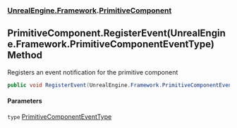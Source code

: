 ### [UnrealEngine.Framework](./UnrealEngine-Framework.md 'UnrealEngine.Framework').[PrimitiveComponent](./PrimitiveComponent.md 'UnrealEngine.Framework.PrimitiveComponent')
## PrimitiveComponent.RegisterEvent(UnrealEngine.Framework.PrimitiveComponentEventType) Method
Registers an event notification for the primitive component  
```csharp
public void RegisterEvent(UnrealEngine.Framework.PrimitiveComponentEventType type);
```
#### Parameters
<a name='UnrealEngine-Framework-PrimitiveComponent-RegisterEvent(UnrealEngine-Framework-PrimitiveComponentEventType)-type'></a>
`type` [PrimitiveComponentEventType](./PrimitiveComponentEventType.md 'UnrealEngine.Framework.PrimitiveComponentEventType')  
  
